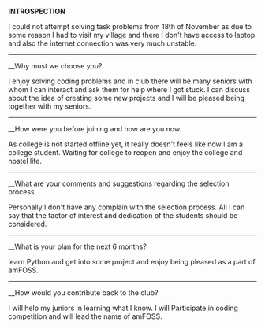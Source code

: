 
__INTROSPECTION__


I could not attempt solving task problems from 18th of November as due to some reason I had to visit my village and there I don't have access to laptop and also the internet connection was very much unstable.

---------------------------------------------------------------------------------------------------------------------------------------------------------------------


__Why must we choose you?

I enjoy solving coding problems and in club there will be many seniors with whom I can interact and ask them for help where I got stuck. I can discuss about the idea of creating some new projects and I will be pleased being together with  my seniors.

----------------------------------------------------------------------------------------------------------------------------------------------------------------------


__How were you before joining and how are you now.

As college is not started offline yet, it really doesn't feels like now I am a college student. 
Waiting for college to reopen and enjoy the college and hostel life.

---------------------------------------------------------------------------------------------------------------------------------------------------------------------


__What are your comments and suggestions regarding the selection process.

Personally I don't have any complain with the selection process. All I can say that the factor of interest and dedication of the students should be considered.

---------------------------------------------------------------------------------------------------------------------------------------------------------------------


__What is your plan for the next 6 months?

learn Python and get into some project and enjoy being pleased as a part of amFOSS.

---------------------------------------------------------------------------------------------------------------------------------------------------------------------


__How would you contribute back to the club?

I will help my juniors in learning what I know. I will Participate in coding competition and will lead the name of amFOSS.



